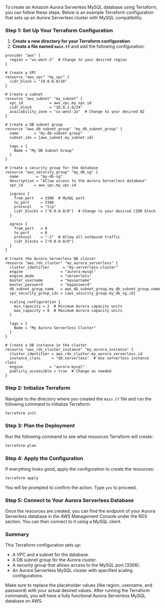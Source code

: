 To create an Amazon Aurora Serverless MySQL database using Terraform, you can follow these steps. Below is an example Terraform configuration that sets up an Aurora Serverless cluster with MySQL compatibility.

### Step 1: Set Up Your Terraform Configuration

1. **Create a new directory for your Terraform configuration**.
2. **Create a file named `main.tf`** and add the following configuration:

```hcl
provider "aws" {
  region = "us-west-2"  # Change to your desired region
}

# Create a VPC
resource "aws_vpc" "my_vpc" {
  cidr_block = "10.0.0.0/16"
}

# Create a subnet
resource "aws_subnet" "my_subnet" {
  vpc_id            = aws_vpc.my_vpc.id
  cidr_block        = "10.0.1.0/24"
  availability_zone = "us-west-2a"  # Change to your desired AZ
}

# Create a DB subnet group
resource "aws_db_subnet_group" "my_db_subnet_group" {
  name       = "my-db-subnet-group"
  subnet_ids = [aws_subnet.my_subnet.id]

  tags = {
    Name = "My DB Subnet Group"
  }
}

# Create a security group for the database
resource "aws_security_group" "my_db_sg" {
  name        = "my-db-sg"
  description = "Allow access to the Aurora Serverless database"
  vpc_id     = aws_vpc.my_vpc.id

  ingress {
    from_port   = 3306  # MySQL port
    to_port     = 3306
    protocol    = "tcp"
    cidr_blocks = ["0.0.0.0/0"]  # Change to your desired CIDR block
  }

  egress {
    from_port   = 0
    to_port     = 0
    protocol    = "-1"  # Allow all outbound traffic
    cidr_blocks = ["0.0.0.0/0"]
  }
}

# Create the Aurora Serverless DB cluster
resource "aws_rds_cluster" "my_aurora_serverless" {
  cluster_identifier      = "my-serverless-cluster"
  engine                 = "aurora-mysql"
  engine_mode            = "serverless"
  master_username        = "myusername"
  master_password        = "mypassword"
  db_subnet_group_name   = aws_db_subnet_group.my_db_subnet_group.name
  vpc_security_group_ids = [aws_security_group.my_db_sg.id]

  scaling_configuration {
    min_capacity = 2  # Minimum Aurora capacity units
    max_capacity = 8  # Maximum Aurora capacity units
  }

  tags = {
    Name = "My Aurora Serverless Cluster"
  }
}

# Create a DB instance in the cluster
resource "aws_rds_cluster_instance" "my_aurora_instance" {
  cluster_identifier = aws_rds_cluster.my_aurora_serverless.id
  instance_class     = "db.serverless"  # Use serverless instance class
  engine            = "aurora-mysql"
  publicly_accessible = true  # Change as needed
}
```

### Step 2: Initialize Terraform

Navigate to the directory where you created the `main.tf` file and run the following command to initialize Terraform:

```bash
terraform init
```

### Step 3: Plan the Deployment

Run the following command to see what resources Terraform will create:

```bash
terraform plan
```

### Step 4: Apply the Configuration

If everything looks good, apply the configuration to create the resources:

```bash
terraform apply
```

You will be prompted to confirm the action. Type `yes` to proceed.

### Step 5: Connect to Your Aurora Serverless Database

Once the resources are created, you can find the endpoint of your Aurora Serverless database in the AWS Management Console under the RDS section. You can then connect to it using a MySQL client.

### Summary

This Terraform configuration sets up:
- A VPC and a subnet for the database.
- A DB subnet group for the Aurora cluster.
- A security group that allows access to the MySQL port (3306).
- An Aurora Serverless MySQL cluster with specified scaling configurations.

Make sure to replace the placeholder values (like region, username, and password) with your actual desired values. After running the Terraform commands, you will have a fully functional Aurora Serverless MySQL database on AWS.